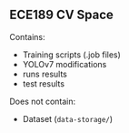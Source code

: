 ## ECE189 CV Space

Contains:

- Training scripts (.job files)
- YOLOv7 modifications
- runs results
- test results

Does not contain:
- Dataset (`data-storage/`)